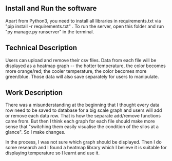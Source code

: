 ## Install and Run the software

Apart from Python3, you need to install all libraries in requirements.txt via "pip install -r requirements.txt" . To run the server, open this folder and run "py manage.py runserver" in the terminal.

## Technical Description

Users can upload and remove their csv files. Data from each file will be displayed as a heatmap graph -- the hotter temperature, the color becomes more orange/red; the cooler temperature, the color becomes more green/blue. Those data will also save separately for users to manipulate.

## Work Description

There was a misunderstanding at the beginning that I thought every data row need to be saved to database for a big scale graph and users will add or remove each data row. That is how the separate add/remove functions came from. But then I think each graph for each file should make more sense that "switching them easily visualise the
condition of the silos at a glance". So I make changes.

In the process, I was not sure which graph should be displayed. Then I do some research and I found a heatmap library which I believe it is suitable for displaying temperature so I learnt and use it.